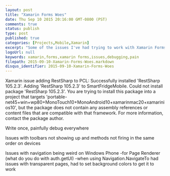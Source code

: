 ```yaml
---
layout: post
title: "Xamarin Forms Woes"
date: Thu Sep 10 2015 20:16:00 GMT-0800 (PST)
comments: true
status: publish
type: post
published: true
categories: [Projects,Mobile,Xamarin]
excerpt: "Some of the issues I've had trying to work with Xamarin Forms"
logoUrl: null
keywords: xamarin,forms,xamarin forms,issues,debugging,pain
filepath: 2015-09-10-Xamarin-Forms-Woes.markdown
disqus_identifier: 2015-09-10-Xamarin-Forms-Woes
---
```




Xamarin issue adding RestSharp to PCL:
Successfully installed 'RestSharp 105.2.3'.
Adding 'RestSharp 105.2.3' to SmartFridgeMobile.
Could not install package 'RestSharp 105.2.3'. You are trying to install this package into a project that targets 'portable-net45+win+wp80+MonoTouch10+MonoAndroid10+xamarinmac20+xamarinios10', but the package does not contain any assembly references or content files that are compatible with that framework. For more information, contact the package author.


Write once, painfully debug everywhere

Issues with toolbars not showing up and methods not firing in the same order on devices

Issues with navigation being weird on Windows Phone 
-for Page Renderer (what do you do with auth.getUI)
-when using Navigation.NavigateTo had issues with transparent pages, had to set background colors to get it to work